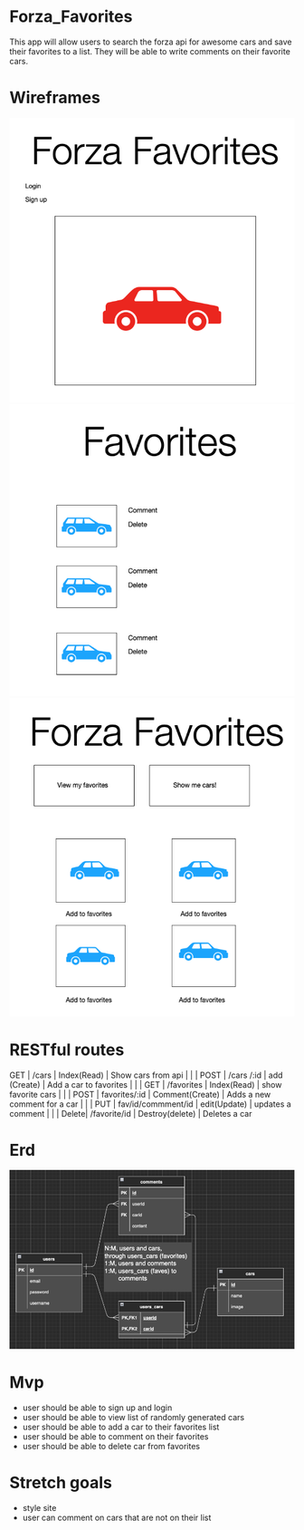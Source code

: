 # Forza_Favorites

This app will allow users to search the forza api for awesome cars and save their favorites to a list.  They will be able to write comments on their favorite cars.

# Wireframes

![wireframe](./images/home.png)
![wireframe](./images/cars.png)
![wireframe](./images/favorites.png)

# RESTful routes


GET 	|	/cars				        |  Index(Read)		|	Show cars from api
      |                     |                 |
POST	| /cars	/:id  			  | add (Create)		|	Add a car to favorites
      |                     |                 |
GET		| /favorites			    | Index(Read)			| show favorite cars
      |                     |                 |
POST	|  favorites/:id		  | Comment(Create) |	Adds a new comment for a car
      |                     |                 |
PUT	  |	fav/id/commment/id	| edit(Update)		|	updates a comment
      |                     |                 |
Delete|	/favorite/id		    | Destroy(delete)	|	Deletes a car

# Erd

![erd](./images/erd.png)

# Mvp

+ user should be able to sign up and login
+ user should be able to view list of randomly generated cars
+ user should be able to add a car to their favorites list
+ user should be able to comment on their favorites
+ user should be able to delete car from favorites

# Stretch goals

+ style site
+ user can comment on cars that are not on their list
